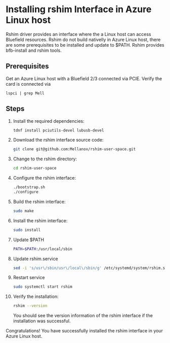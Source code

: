 # Installing rshim Interface in Azure Linux host 

Rshim driver provides an interface where the a Linux host can access Bluefield resources.
Rshim do not build nativelly in Azure Linux host, there are some prerequisites to be installed and update to $PATH.
Rshim provides bfb-install and rshim tools.

## Prerequisites

Get an Azure Linux host with a Bluefield 2/3 connected via PCIE.
Verify the card is connected via

    lspci | grep Mell

    
## Steps

1. Install the required dependencies:
    ```bash
    tdnf install pciutils-devel lubusb-devel
    ```

2. Download the rshim interface source code:
    ```bash
    git clone git@github.com:Mellanox/rshim-user-space.git
    ```

3. Change to the rshim directory:
    ```bash
    cd rshim-user-space
    ```

4. Configure the rshim interface:
    ```bash
    ./bootstrap.sh
    ./configure
    ```

5. Build the rshim interface:
    ```bash
    sudo make
    ```

6. Install the rshim interface:
    ```bash
    sudo install
    ```

7. Update $PATH
    ```bash
    PATH=$PATH:/usr/local/sbin
    ```

8. Update rshim.service
    ```bash
    sed -i 's/usr\/sbin/usr\/local\/sbin/g' /etc/systemd/system/rshim.service
    ```

9. Restart service 
    ```bash
    sudo systemctl start rshim
    ```

10. Verify the installation:
    ```bash
    rshim --version
    ```

    You should see the version information of the rshim interface if the installation was successful.

Congratulations! You have successfully installed the rshim interface in your Azure Linux host.
